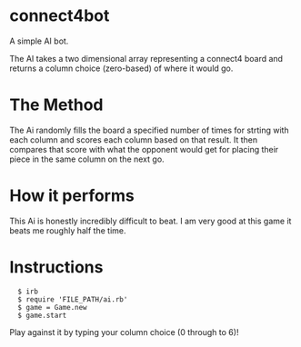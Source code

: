 # connect4bot
A simple AI bot.

The AI takes a two dimensional array representing a connect4 board and returns a column choice (zero-based) of where it would go.

# The Method

The Ai randomly fills the board a specified number of times for strting with each column and scores each column based on that result. It then compares that score with what the opponent would get for placing their piece in the same column on the next go.

# How it performs

This Ai is honestly incredibly difficult to beat. I am very good at this game it beats me roughly half the time.

# Instructions

``` Terminal
  $ irb
  $ require 'FILE_PATH/ai.rb'
  $ game = Game.new
  $ game.start
```
Play against it by typing your column choice (0 through to 6)!
